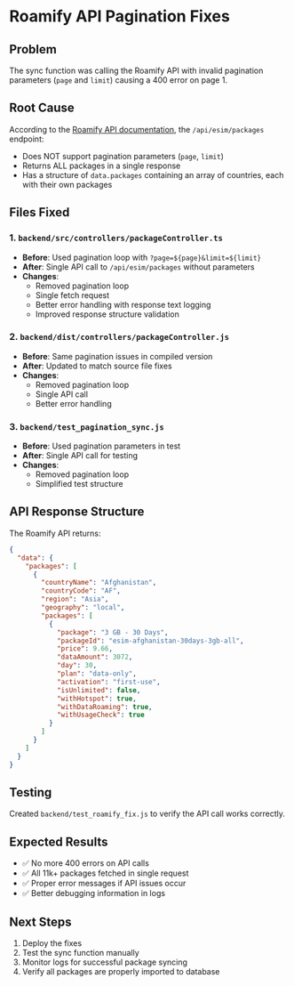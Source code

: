 # Roamify API Pagination Fixes

## Problem
The sync function was calling the Roamify API with invalid pagination parameters (`page` and `limit`) causing a 400 error on page 1.

## Root Cause
According to the [Roamify API documentation](https://docs.getroamify.com/), the `/api/esim/packages` endpoint:
- Does NOT support pagination parameters (`page`, `limit`)
- Returns ALL packages in a single response
- Has a structure of `data.packages` containing an array of countries, each with their own packages

## Files Fixed

### 1. `backend/src/controllers/packageController.ts`
- **Before**: Used pagination loop with `?page=${page}&limit=${limit}`
- **After**: Single API call to `/api/esim/packages` without parameters
- **Changes**:
  - Removed pagination loop
  - Single fetch request
  - Better error handling with response text logging
  - Improved response structure validation

### 2. `backend/dist/controllers/packageController.js`
- **Before**: Same pagination issues in compiled version
- **After**: Updated to match source file fixes
- **Changes**:
  - Removed pagination loop
  - Single API call
  - Better error handling

### 3. `backend/test_pagination_sync.js`
- **Before**: Used pagination parameters in test
- **After**: Single API call for testing
- **Changes**:
  - Removed pagination loop
  - Simplified test structure

## API Response Structure
The Roamify API returns:
```json
{
  "data": {
    "packages": [
      {
        "countryName": "Afghanistan",
        "countryCode": "AF",
        "region": "Asia",
        "geography": "local",
        "packages": [
          {
            "package": "3 GB - 30 Days",
            "packageId": "esim-afghanistan-30days-3gb-all",
            "price": 9.66,
            "dataAmount": 3072,
            "day": 30,
            "plan": "data-only",
            "activation": "first-use",
            "isUnlimited": false,
            "withHotspot": true,
            "withDataRoaming": true,
            "withUsageCheck": true
          }
        ]
      }
    ]
  }
}
```

## Testing
Created `backend/test_roamify_fix.js` to verify the API call works correctly.

## Expected Results
- ✅ No more 400 errors on API calls
- ✅ All 11k+ packages fetched in single request
- ✅ Proper error messages if API issues occur
- ✅ Better debugging information in logs

## Next Steps
1. Deploy the fixes
2. Test the sync function manually
3. Monitor logs for successful package syncing
4. Verify all packages are properly imported to database 